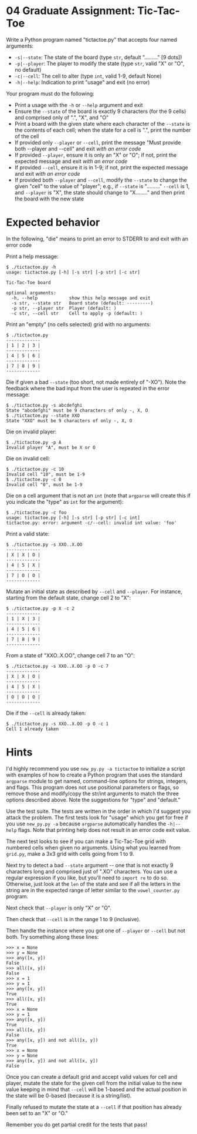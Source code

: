 # 04 Graduate Assignment: Tic-Tac-Toe

Write a Python program named "tictactoe.py" that accepts four named arguments:

* `-s|--state`: The state of the board (type `str`, default "........." [9 dots])
* `-p|--player`: The player to modify the state (type `str`, valid "X" or "O", no default)
* `-c|--cell`: The cell to alter (type `int`, valid 1-9, default None)
* `-h|--help`: Indication to print "usage" and exit (no error)

Your program must do the following:

* Print a usage with the `-h` or `--help` argument and exit
* Ensure the `--state` of the board is exactly 9 characters (for the 9 cells) and comprised only of ".", "X", and "O"
* Print a board with the given state where each character of the `--state` is the contents of each cell; when the state for a cell is ".", print the number of the cell
* If provided only `--player` or `--cell`, print the message "Must provide both --player and --cell" and exit *with an error code*
* If provided `--player`, ensure it is only an "X" or "O"; if not, print the expected message and exit *with an error code*
* If provided `--cell`, ensure it is in 1-9; if not, print the expected message and exit *with an error code*
* If provided both `--player` and `--cell`, modify the `--state` to change the given "cell" to the value of "player"; e.g., if `--state` is "........." `--cell` is 1, and `--player` is "X", the state should change to "X........" and then print the board with the new state 

# Expected behavior

In the following, "die" means to print an error to STDERR to and exit with an error code

Print a help message:

````
$ ./tictactoe.py -h
usage: tictactoe.py [-h] [-s str] [-p str] [-c str]

Tic-Tac-Toe board

optional arguments:
  -h, --help            show this help message and exit
  -s str, --state str   Board state (default: ---------)
  -p str, --player str  Player (default: )
  -c str, --cell str    Cell to apply -p (default: )
````

Print an "empty" (no cells selected) grid with no arguments:

````
$ ./tictactoe.py
-------------
| 1 | 2 | 3 |
-------------
| 4 | 5 | 6 |
-------------
| 7 | 8 | 9 |
-------------
````

Die if given a bad `--state` (too short, not made entirely of "-XO"). Note the feedback where the bad input from the user is repeated in the error message:

````
$ ./tictactoe.py -s abcdefghi
State "abcdefghi" must be 9 characters of only -, X, O
$ ./tictactoe.py --state XXO
State "XXO" must be 9 characters of only -, X, O
````

Die on invalid player:

````
$ ./tictactoe.py -p A
Invalid player "A", must be X or O
````

Die on invalid cell:

````
$ ./tictactoe.py -c 10
Invalid cell "10", must be 1-9
$ ./tictactoe.py -c 0
Invalid cell "0", must be 1-9
````

Die on a cell argument that is not an `int` (note that `argparse` will create this if you indicate the "type" as `int` for the argument):

````
$ ./tictactoe.py -c foo
usage: tictactoe.py [-h] [-s str] [-p str] [-c int]
tictactoe.py: error: argument -c/--cell: invalid int value: 'foo'
````

Print a valid state:

````
$ ./tictactoe.py -s XXO..X.OO
-------------
| X | X | O |
-------------
| 4 | 5 | X |
-------------
| 7 | O | O |
-------------
````

Mutate an initial state as described by `--cell` and `--player`. For instance, starting from the default state, change cell 2 to "X":

````
$ ./tictactoe.py -p X -c 2
-------------
| 1 | X | 3 |
-------------
| 4 | 5 | 6 |
-------------
| 7 | 8 | 9 |
-------------
````

From a state of "XXO..X.OO", change cell 7 to an "O":

````
$ ./tictactoe.py -s XXO..X.OO -p O -c 7
-------------
| X | X | O |
-------------
| 4 | 5 | X |
-------------
| O | O | O |
-------------
````

Die if the `--cell` is already taken:

````
$ ./tictactoe.py -s XXO..X.OO -p O -c 1
Cell 1 already taken
````

# Hints

I'd highly recommend you use `new_py.py -a tictactoe` to initialize a script with examples of how to create a Python program that uses the standard `argparse` module to get named, command-line options for strings, integers, and flags. This program does not use positional parameters or flags, so remove those and modify/copy the str/int arguments to match the three options described above. Note the suggestions for "type" and "default."

Use the test suite. The tests are written in the order in which I'd suggest you attack the problem. The first tests look for "usage" which you get for free if you use `new_py.py -a` because `argparse` automatically handles the `-h|--help` flags. Note that printing help does not result in an error code exit value.

The next test looks to see if you can make a Tic-Tac-Toe grid with numbered cells when given no arguments. Using what you learned from `grid.py`, make a 3x3 grid with cells going from 1 to 9.

Next try to detect a bad `--state` argument -- one that is not exactly 9 characters long and comprised just of ".XO" characters. You can use a regular expression if you like, but you'll need to `import re` to do so. Otherwise, just look at the `len` of the state and see if all the letters in the string are in the expected range of letter similar to the `vowel_counter.py` program.

Next check that `--player` is only "X" or "O".

Then check that `--cell` is in the range 1 to 9 (inclusive).

Then handle the instance where you got one of `--player` or `--cell` but not both. Try something along these lines:

````
>>> x = None
>>> y = None
>>> any([x, y])
False
>>> all([x, y])
False
>>> x = 1
>>> y = 1
>>> any([x, y])
True
>>> all([x, y])
True
>>> x = None
>>> y = 1
>>> any([x, y])
True
>>> all([x, y])
False
>>> any([x, y]) and not all([x, y])
True
>>> x = None
>>> y = None
>>> any([x, y]) and not all([x, y])
False
````

Once you can create a default grid and accept valid values for cell and player, mutate the state for the given cell from the initial value to the new value keeping in mind that `--cell` will be 1-based and the actual position in the state will be 0-based (because it is a string/list).

Finally refused to mutate the state at a `--cell` if that position has already been set to an "X" or "O."

Remember you do get partial credit for the tests that pass!